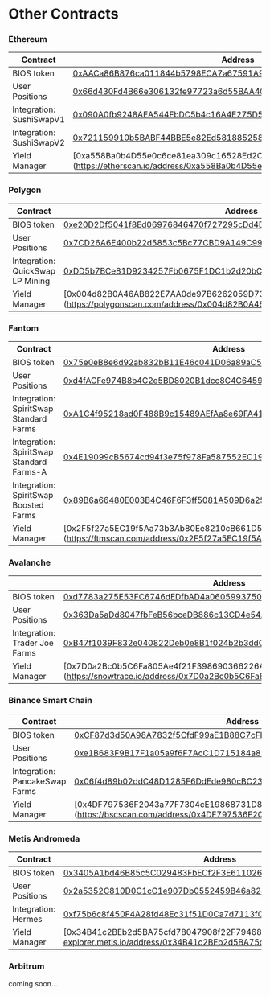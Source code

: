 # Other Contracts

### Ethereum

| Contract                 | Address                                                                                                                 |
| ------------------------ | ----------------------------------------------------------------------------------------------------------------------- |
| BIOS token               | [0xAACa86B876ca011844b5798ECA7a67591A9743C8](https://etherscan.io/address/0xaaca86b876ca011844b5798eca7a67591a9743c8)   |
| User Positions           | [0x66d430Fd4B66e306132fe97723a6d55BAA404d2c](https://etherscan.io/address/0x66d430Fd4B66e306132fe97723a6d55BAA404d2c)   |
| Integration: SushiSwapV1 | [0x090A0fb9248AEA544FbDC5b4c16A4E275D5A5BF7](https://etherscan.io/address/0x090A0fb9248AEA544FbDC5b4c16A4E275D5A5BF7)   |
| Integration: SushiSwapV2 | [0x721159910b5BABF44BBE5e82Ed5818852586B783](https://etherscan.io/address/0x721159910b5BABF44BBE5e82Ed5818852586B783)   |
| Yield Manager            | \[0xa558Ba0b4D55e0c6ce81ea309c16528Ed2C803C9] (https://etherscan.io/address/0xa558Ba0b4D55e0c6ce81ea309c16528Ed2C803C9) |

### Polygon

| Contract                         | Address                                                                                                                    |
| -------------------------------- | -------------------------------------------------------------------------------------------------------------------------- |
| BIOS token                       | [0xe20D2Df5041f8Ed06976846470f727295cDd4D23](https://polygonscan.com/address/0xe20d2df5041f8ed06976846470f727295cdd4d23)   |
| User Positions                   | [0x7CD26A6E400b22d5853c5Bc77CBD9A149C997068](https://polygonscan.com/address/0x7CD26A6E400b22d5853c5Bc77CBD9A149C997068)   |
| Integration: QuickSwap LP Mining | [0xDD5b7BCe81D9234257Fb0675F1DC1b2d20bC7148](https://polygonscan.com/address/0xDD5b7BCe81D9234257Fb0675F1DC1b2d20bC7148)   |
| Yield Manager                    | \[0x004d82B0A46AB822E7AA0de97B6262059D735351] (https://polygonscan.com/address/0x004d82B0A46AB822E7AA0de97B6262059D735351) |

### Fantom

| Contract                                 | Address                                                                                                                |
| ---------------------------------------- | ---------------------------------------------------------------------------------------------------------------------- |
| BIOS token                               | [0x75e0eB8e6d92ab832bB11E46c041D06a89aC5F0D](https://ftmscan.com/address/0x75e0eb8e6d92ab832bb11e46c041d06a89ac5f0d)   |
| User Positions                           | [0xd4fACFe974B8b4C2e5BD8020B1dcc8C4C6459014](https://ftmscan.com/address/0xd4facfe974b8b4c2e5bd8020b1dcc8c4c6459014)   |
| Integration: SpiritSwap Standard Farms   | [0xA1C4f95218ad0F488B9c15489AEfAa8e69FA418c](https://ftmscan.com/address/0xA1C4f95218ad0F488B9c15489AEfAa8e69FA418c)   |
| Integration: SpiritSwap Standard Farms-A | [0x4E19099cB5674cd94f3e75f978Fa587552EC19aD](https://ftmscan.com/address/0x4E19099cB5674cd94f3e75f978Fa587552EC19aD)   |
| Integration: SpiritSwap Boosted Farms    | [0x89B6a66480E003B4C46F6F3ff5081A509D6a256E](https://ftmscan.com/address/0x89B6a66480E003B4C46F6F3ff5081A509D6a256E)   |
| Yield Manager                            | \[0x2F5f27a5EC19f5Aa73b3Ab80Ee8210cB661D5C82] (https://ftmscan.com/address/0x2F5f27a5EC19f5Aa73b3Ab80Ee8210cB661D5C82) |

### Avalanche

|                               | Address                                                                                                                 |
| ----------------------------- | ----------------------------------------------------------------------------------------------------------------------- |
| BIOS token                    | [0xd7783a275E53FC6746dEDfbAD4a06059937502A4](https://snowtrace.io/address/0xd7783a275e53fc6746dedfbad4a06059937502a4)   |
| User Positions                | [0x363Da5aDd8047fbFeB56bceDB886c13CD4e54A85](https://snowtrace.io/address/0x363da5add8047fbfeb56bcedb886c13cd4e54a85)   |
| Integration: Trader Joe Farms | [0xB47f1039F832e040822Deb0e8B1f024b2b3ddC5C](https://snowtrace.io/address/0xB47f1039F832e040822Deb0e8B1f024b2b3ddC5C)   |
| Yield Manager                 | \[0x7D0a2Bc0b5C6Fa805Ae4f21F398690366226A7c1] (https://snowtrace.io/address/0x7D0a2Bc0b5C6Fa805Ae4f21F398690366226A7c1) |

### Binance Smart Chain

| Contract                       | Address                                                                                                                |
| ------------------------------ | ---------------------------------------------------------------------------------------------------------------------- |
| BIOS token                     | [0xCF87d3d50A98A7832f5CfdF99aE1B88C7cFbA4a7](https://bscscan.com/address/0xcf87d3d50a98a7832f5cfdf99ae1b88c7cfba4a7)   |
| User Positions                 | [0xe1B683F9B17F1a05a9f6F7AcC1D715184a831658](https://bscscan.com/address/0xe1B683F9B17F1a05a9f6F7AcC1D715184a831658)   |
| Integration: PancakeSwap Farms | [0x06f4d89b02ddC48D1285F6DdEde980cBC234058D](https://bscscan.com/address/0x06f4d89b02ddC48D1285F6DdEde980cBC234058D)   |
| Yield Manager                  | \[0x4DF797536F2043a77F7304cE19868731D82061B4] (https://bscscan.com/address/0x4DF797536F2043a77F7304cE19868731D82061B4) |

### Metis Andromeda

| Contract            | Address                                                                                                                                            |
| ------------------- | -------------------------------------------------------------------------------------------------------------------------------------------------- |
| BIOS token          | [0x3405A1bd46B85c5C029483FbECf2F3E611026e45](https://andromeda-explorer.metis.io/token/0x3405A1bd46B85c5C029483FbECf2F3E611026e45/token-transfers) |
| User Positions      | [0x2a5352C810D0C1cC1e907Db0552459B46a82433B](https://andromeda-explorer.metis.io/address/0x2a5352C810D0C1cC1e907Db0552459B46a82433B/transactions)  |
| Integration: Hermes | [0xf75b6c8f450F4A28fd48Ec31f51D0Ca7d7113f0f](https://andromeda-explorer.metis.io/address/0xf75b6c8f450F4A28fd48Ec31f51D0Ca7d7113f0f/transactions)  |
| Yield Manager       | \[0x34B41c2BEb2d5BA75cfd78047908f22F79468104] (https://andromeda-explorer.metis.io/address/0x34B41c2BEb2d5BA75cfd78047908f22F79468104)             |

### Arbitrum

coming soon...
